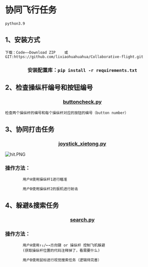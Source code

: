 # 协同飞行任务 
    python3.9


## 1、安装方式
    下载：Code——Download ZIP    或   GIT:https://github.com/lixiaohuahuahua/Collaborative-flight.git

### <center>    安装配置库：`pip install -r requirements.txt`

## 2、检查操纵杆编号和按钮编号
### <center>[buttoncheck.py](buttoncheck.py)
    检查两个操纵杆的编号和每个操纵杆对应的按钮的编号（button number）

## 3、协同打击任务
### <center>[joystick_xietong.py](joystick_xietong.py)

![hit.PNG](picture%2Fhit.PNG)

### 操作方法：
            用户A使用操纵杆1进行瞄准

            用户B使用操纵杆2的扳机进行射击



## 4、躲避&搜索任务
### <center>[search.py](search.py)

### 操作方法：
            用户A使用↑↓/←→方向键 or 操纵杆 控制飞机躲避
            (获取操纵杆位置的代码注释掉了，看需要什么)

            用户B使用鼠标进行视觉搜索任务（逻辑待完善）
